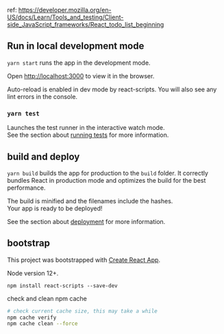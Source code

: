 

ref: https://developer.mozilla.org/en-US/docs/Learn/Tools_and_testing/Client-side_JavaScript_frameworks/React_todo_list_beginning

## Run in local development mode

`yarn start` runs the app in the development mode.

Open [http://localhost:3000](http://localhost:3000) to view it in the browser.

Auto-reload is enabled in dev mode by react-scripts.
You will also see any lint errors in the console.

### `yarn test`

Launches the test runner in the interactive watch mode.\
See the section about [running tests](https://facebook.github.io/create-react-app/docs/running-tests) for more information.

## build and deploy

`yarn build` builds the app for production to the `build` folder.
It correctly bundles React in production mode and optimizes the build for the best performance.

The build is minified and the filenames include the hashes.\
Your app is ready to be deployed!

See the section about [deployment](https://facebook.github.io/create-react-app/docs/deployment) for more information.


## bootstrap

This project was bootstrapped with [Create React App](https://github.com/facebook/create-react-app).

Node version 12+.

```shell
npm install react-scripts --save-dev
```

check and clean npm cache
```sh
# check current cache size, this may take a while
npm cache verify
npm cache clean --force
```